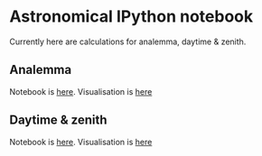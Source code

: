 # Astronomical IPython notebook

Currently here are calculations for analemma, daytime & zenith.

## Analemma

Notebook is [here](analemma.ipynb). Visualisation is [here](http://nbviewer.ipython.org/github/olegvg/analemma.ipynb)

## Daytime & zenith

Notebook is [here](day_light_time.ipynb). Visualisation is [here](http://nbviewer.ipython.org/github/olegvg/day_light_time.ipynb)
